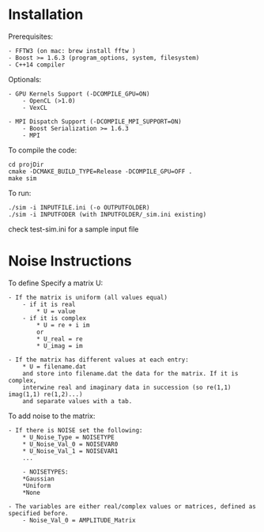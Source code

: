 #  Installation

Prerequisites:

    - FFTW3 (on mac: brew install fftw )
    - Boost >= 1.6.3 (program_options, system, filesystem)
    - C++14 compiler 

Optionals:

    - GPU Kernels Support (-DCOMPILE_GPU=ON)
        - OpenCL (>1.0)
        - VexCL

    - MPI Dispatch Support (-DCOMPILE_MPI_SUPPORT=ON)
        - Boost Serialization >= 1.6.3
        - MPI


To compile the code:
    
    cd projDir
    cmake -DCMAKE_BUILD_TYPE=Release -DCOMPILE_GPU=OFF .
    make sim

To run:

    ./sim -i INPUTFILE.ini (-o OUTPUTFOLDER)
    ./sim -i INPUTFODER (with INPUTFOLDER/_sim.ini existing)

check test-sim.ini for a sample input file

#  Noise Instructions

To define Specify a matrix U:

    - If the matrix is uniform (all values equal)
        - if it is real
            * U = value
        - if it is complex
            * U = re + i im
            or
            * U_real = re
            * U_imag = im

    - If the matrix has different values at each entry:
        * U = filename.dat
        and store into filename.dat the data for the matrix. If it is complex,
        interwine real and imaginary data in succession (so re(1,1) imag(1,1) re(1,2)...)
        and separate values with a tab.
    
To add noise to the matrix:

    - If there is NOISE set the following:
        * U_Noise_Type = NOISETYPE
        * U_Noise_Val_0 = NOISEVAR0
        * U_Noise_Val_1 = NOISEVAR1
        ...
        
        - NOISETYPES:
        *Gaussian
        *Uniform
        *None
        
    - The variables are either real/complex values or matrices, defined as specified before.
        - Noise_Val_0 = AMPLITUDE_Matrix
        


